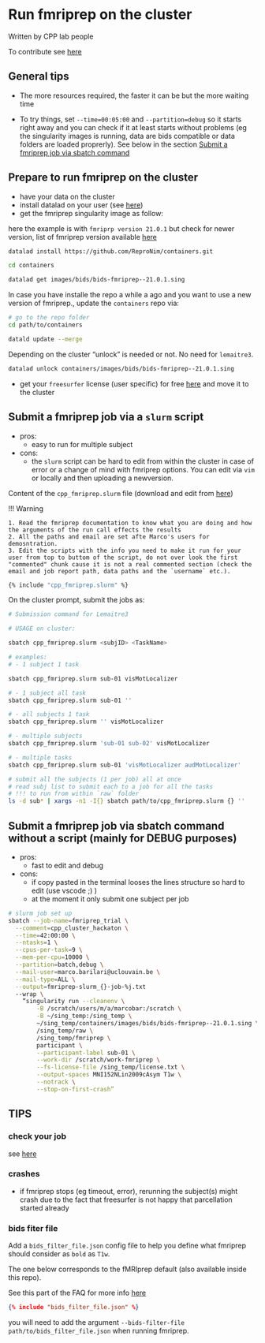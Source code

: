 # Run fmriprep on the cluster

Written by CPP lab people

To contribute see [here](https://cpp-lln-lab.github.io/CPP_HPC/contributing/)

## General tips

- The more resources required, the faster it can be but the more waiting time

- To try things, set `--time=00:05:00` and `--partition=debug` so it starts
  right away and you can check if it at least starts without problems (eg the
  singularity images is running, data are bids compatible or data folders are
  loaded proprerly). See below in the section [Submit a fmriprep job via sbatch command](#submit-a-fmriprep-job-via-sbatch-command-without-a-script-mainly-for-debug-purposes)

## Prepare to run fmriprep on the cluster

- have your data on the cluster
- install datalad on your user (see [here](https://github.com/cpp-lln-lab/CPP_HPC/install_datalad))
- get the fmriprep singularity image as follow:

here the example is with `fmriprp version 21.0.1` but check for newer version, list of fmriprep version available [here](https://hub.docker.com/r/nipreps/fmriprep/tags/)

```bash
datalad install https://github.com/ReproNim/containers.git

cd containers

datalad get images/bids/bids-fmriprep--21.0.1.sing
```

In case you have installe the repo a while a ago and you want to use a new version of fmriprep., update the `containers` repo via:

```bash
# go to the repo folder
cd path/to/containers

datald update --merge
``````

Depending on the cluster “unlock” is needed or not. No need for `lemaitre3`.

```bash
datalad unlock containers/images/bids/bids-fmriprep--21.0.1.sing
```

  - get your `freesurfer` license (user specific) for free [here](https://surfer.nmr.mgh.harvard.edu/registration.html) and move it to the cluster

## Submit a fmriprep job via a `slurm` script

- pros:
    - easy to run for multiple subject
- cons:
    - the `slurm` script can be hard to edit from within the cluster in case of error or a change of mind with fmriprep
    options. You can edit via `vim` or locally and then
    uploading a newversion.

Content of the `cpp_fmriprep.slurm` file (download and edit from [here](cpp_fmriprep.slurm))

!!! Warning

    1. Read the fmriprep documentation to know what you are doing and how the arguments of the run call effects the results
    2. All the paths and email are set afte Marco's users for demosntration.
    3. Edit the scripts with the info you need to make it run for your user from top to buttom of the script, do not over look the first "commented" chunk cause it is not a real commented section (check the email and job report path, data paths and the `username` etc.).

```bash
{% include "cpp_fmriprep.slurm" %}
```

On the cluster prompt, submit the jobs as:

```bash
# Submission command for Lemaitre3

# USAGE on cluster:

sbatch cpp_fmriprep.slurm <subjID> <TaskName>

# examples:
# - 1 subject 1 task

sbatch cpp_fmriprep.slurm sub-01 visMotLocalizer

# - 1 subject all task
sbatch cpp_fmriprep.slurm sub-01 ''

# - all subjects 1 task
sbatch cpp_fmriprep.slurm '' visMotLocalizer

# - multiple subjects
sbatch cpp_fmriprep.slurm 'sub-01 sub-02' visMotLocalizer

# - multiple tasks
sbatch cpp_fmriprep.slurm sub-01 'visMotLocalizer audMotLocalizer'

# submit all the subjects (1 per job) all at once
# read subj list to submit each to a job for all the tasks
# !!! to run from within `raw` folder
ls -d sub* | xargs -n1 -I{} sbatch path/to/cpp_fmriprep.slurm {} ''
```

## Submit a fmriprep job via sbatch command without a script (mainly for DEBUG purposes)

- pros:
    - fast to edit and debug
- cons:
    - if copy pasted in the terminal looses the lines structure so hard to edit
    (use vscode ;) )
    - at the moment it only submit one subject per job

```bash
# slurm job set up
sbatch --job-name=fmriprep_trial \
  --comment=cpp_cluster_hackaton \
  --time=42:00:00 \
  --ntasks=1 \
  --cpus-per-task=9 \
  --mem-per-cpu=10000 \
  --partition=batch,debug \
  --mail-user=marco.barilari@uclouvain.be \
  --mail-type=ALL \
  --output=fmriprep-slurm_{}-job-%j.txt
  --wrap \
    “singularity run --cleanenv \
        -B /scratch/users/m/a/marcobar:/scratch \
        -B ~/sing_temp:/sing_temp \
        ~/sing_temp/containers/images/bids/bids-fmriprep--21.0.1.sing \
        /sing_temp/raw \
        /sing_temp/fmriprep \
        participant \
        --participant-label sub-01 \
        --work-dir /scratch/work-fmriprep \
        --fs-license-file /sing_temp/license.txt \
        --output-spaces MNI152NLin2009cAsym T1w \
        --notrack \
        --stop-on-first-crash”
```

## TIPS

### check your job

see [here](https://github.com/cpp-lln-lab/CPP_HPC/cluster_code_snippets/#check-your-running-jobs)

### crashes

- if fmriprep stops (eg timeout, error), rerunning the subject(s) might crash
  due to the fact that freesurfer is not happy that parcellation started already

### bids fiter file

Add a `bids_filter_file.json` config file to help you define what fmriprep
should consider as `bold` as `T1w`.

The one below corresponds to the fMRIprep default (also available inside this
repo).

See this part of the FAQ for more info [here](https://fmriprep.org/en/21.0.2/faq.html#how-do-I-select-only-certain-files-to-be-input-to-fMRIPrep)

```json
{% include "bids_filter_file.json" %}
```

you will need to add the argument `--bids-filter-file path/to/bids_filter_file.json` when running fmriprep.
